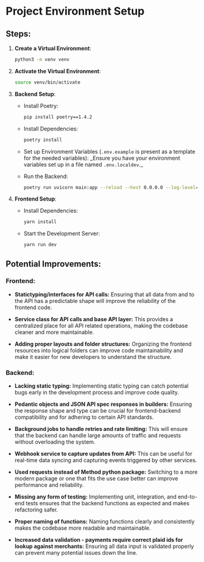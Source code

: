 # Project Environment Setup

## Steps:

1. **Create a Virtual Environment**:

   ```bash
   python3 -m venv venv
   ```

2. **Activate the Virtual Environment**:

   ```bash
   source venv/bin/activate
   ```

3. **Backend Setup**:

   - Install Poetry:

     ```bash
     pip install poetry==1.4.2
     ```

   - Install Dependencies:

     ```bash
     poetry install
     ```

   - Set up Environment Variables (`.env.example` is present as a template for the needed variables):
     \_Ensure you have your environment variables set up in a file named `.env.localdev`.\_

   - Run the Backend:
     ```bash
     poetry run uvicorn main:app --reload --host 0.0.0.0 --log-level=debug
     ```

4. **Frontend Setup**:

   - Install Dependencies:

     ```bash
     yarn install
     ```

   - Start the Development Server:
     ```bash
     yarn run dev
     ```

## Potential Improvements:

### Frontend:

- **Statictyping/interfaces for API calls:** Ensuring that all data from and to the API has a predictable shape will improve the reliability of the frontend code.

- **Service class for API calls and base API layer:** This provides a centralized place for all API related operations, making the codebase cleaner and more maintainable.

- **Adding proper layouts and folder structures:** Organizing the frontend resources into logical folders can improve code maintainability and make it easier for new developers to understand the structure.

### Backend:

- **Lacking static typing:** Implementing static typing can catch potential bugs early in the development process and improve code quality.

- **Pedantic objects and JSON API spec responses in builders:** Ensuring the response shape and type can be crucial for frontend-backend compatibility and for adhering to certain API standards.

- **Background jobs to handle retries and rate limiting:** This will ensure that the backend can handle large amounts of traffic and requests without overloading the system.

- **Webhook service to capture updates from API:** This can be useful for real-time data syncing and capturing events triggered by other services.

- **Used requests instead of Method python package:** Switching to a more modern package or one that fits the use case better can improve performance and reliability.

- **Missing any form of testing:** Implementing unit, integration, and end-to-end tests ensures that the backend functions as expected and makes refactoring safer.

- **Proper naming of functions:** Naming functions clearly and consistently makes the codebase more readable and maintainable.

- **Increased data validation - payments require correct plaid ids for lookup against merchants:** Ensuring all data input is validated properly can prevent many potential issues down the line.
